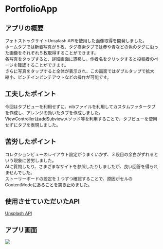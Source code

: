 # PortfolioApp
## アプリの概要
フォトストックサイトUnsplash APIを使用した画像取得を開発しました。  
ホームタブでは新着写真が５枚、タグ検索タブでは赤や青などの色のタグに沿った画像をそれぞれ５枚取得することができます。  
各写真をタップすると、詳細画面に遷移し、作者名をクリックすると投稿者のページを確認することができます。  
さらに写真をタップすると全体が表示され、この画面ではダブルタップで拡大縮小、ピンチインピンチアウトなどの操作が可能です。

## 工夫したポイント
今回はタブビューを利用せずに、nibファイルを利用してカスタムフッタータブを作成し、アレンジの効いたタブを作成しました。  
ViewControllerはaddSubviewメソッド等を利用することで、タブビューを使用せずにタブを表現しました。

## 苦労したポイント
コレクションビューのレイアウト設定がうまくいかず、３段目の余白がずれるという現象に苦労しました。  
AIに質問したり、さまざまなサイトを参照したりしましたが、良い回答を得られませんでした。  
ストーリーボードの設定を１つずつ確認することで、原因がセルのContentModeにあることを突き止めました。

## 使用させていただいたAPI
[Unsplash API](https://unsplash.com/oauth/applications)

## アプリ画面
![](https://github.com/natane-i/PortfolioApp/assets/168057151/db4f66b6-d18a-4597-a322-834fc8c9ae32)
